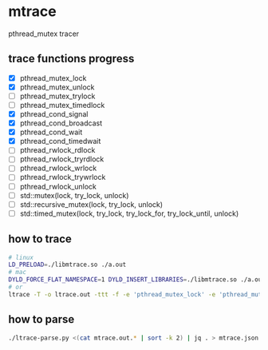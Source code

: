 # mtrace

pthread_mutex tracer

## trace functions progress
* [x] pthread_mutex_lock
* [x] pthread_mutex_unlock
* [ ] pthread_mutex_trylock
* [ ] pthread_mutex_timedlock
* [x] pthread_cond_signal
* [x] pthread_cond_broadcast
* [x] pthread_cond_wait
* [x] pthread_cond_timedwait
* [ ] pthread_rwlock_rdlock
* [ ] pthread_rwlock_tryrdlock
* [ ] pthread_rwlock_wrlock
* [ ] pthread_rwlock_trywrlock
* [ ] pthread_rwlock_unlock
* [ ] std::mutex(lock, try_lock, unlock)
* [ ] std::recursive_mutex(lock, try_lock, unlock)
* [ ] std::timed_mutex(lock, try_lock, try_lock_for, try_lock_until, unlock)

## how to trace
``` bash
# linux
LD_PRELOAD=./libmtrace.so ./a.out
# mac
DYLD_FORCE_FLAT_NAMESPACE=1 DYLD_INSERT_LIBRARIES=./libmtrace.so ./a.out
# or
ltrace -T -o ltrace.out -ttt -f -e 'pthread_mutex_lock' -e 'pthread_mutex_unlock' -e 'pthread_cond_signal' -e 'pthread_cond_broadcast' -e 'pthread_cond_wait' -e 'pthread_cond_timedwait' ./a.out
```

## how to parse
``` bash
./ltrace-parse.py <(cat mtrace.out.* | sort -k 2) | jq . > mtrace.json
```
